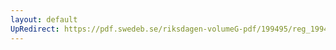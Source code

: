 ```yaml
---
layout: default
UpRedirect: https://pdf.swedeb.se/riksdagen-volumeG-pdf/199495/reg_199495/reg_199495_0193.pdf
---
```

